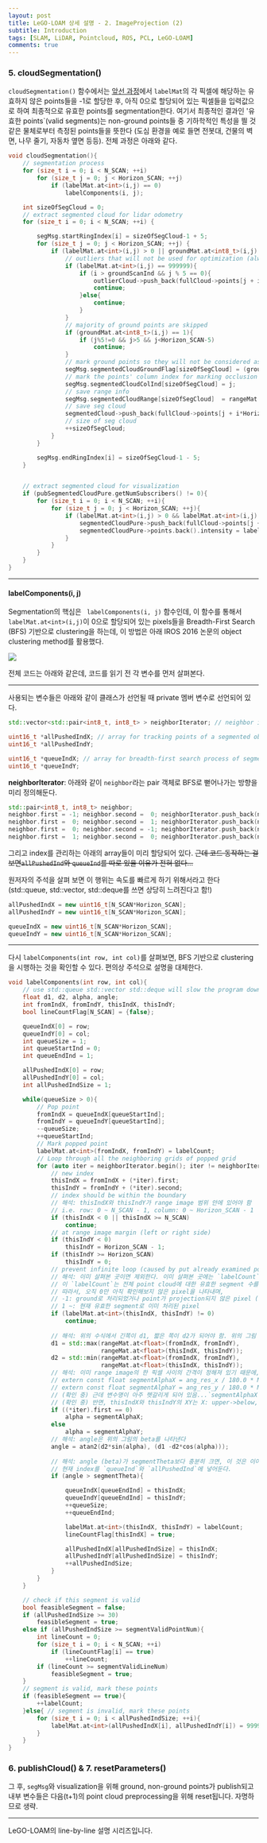 ```yaml
---
layout: post
title: LeGO-LOAM 상세 설명 - 2. ImageProjection (2)
subtitle: Introduction
tags: [SLAM, LiDAR, Pointcloud, ROS, PCL, LeGO-LOAM]
comments: true
---
```




### 5. cloudSegmentation()

 `cloudSegmentation()` 함수에서는 [앞선 과정](https://limhyungtae.github.io/2022-03-27-LeGO-LOAM-%EC%83%81%EC%84%B8-%EC%84%A4%EB%AA%85-2.-ImageProjection-(1)/)에서 `labelMat`의 각 픽셀에 해당하는 유효하지 않은 points들을 -1로 할당한 후, 아직 0으로 할당되어 있는 픽셀들을 입력값으로 하여 최종적으로 유효한 points를 segmentation한다. 여기서 최종적인 결과인 '유효한 points`(valid segments)는 non-ground points들 중 기하학적인 특성을 띌 것 같은 물체로부터 측정된 points들을 뜻한다 (도심 환경을 예로 들면 전봇대, 건물의 벽면, 나무 줄기, 자동차 옆면 등등). 전체 과정은 아래와 같다.


```cpp
void cloudSegmentation(){
    // segmentation process
    for (size_t i = 0; i < N_SCAN; ++i)
        for (size_t j = 0; j < Horizon_SCAN; ++j)
            if (labelMat.at<int>(i,j) == 0)
                labelComponents(i, j);

    int sizeOfSegCloud = 0;
    // extract segmented cloud for lidar odometry
    for (size_t i = 0; i < N_SCAN; ++i) {

        segMsg.startRingIndex[i] = sizeOfSegCloud-1 + 5;
        for (size_t j = 0; j < Horizon_SCAN; ++j) {
            if (labelMat.at<int>(i,j) > 0 || groundMat.at<int8_t>(i,j) == 1){
                // outliers that will not be used for optimization (always continue)
                if (labelMat.at<int>(i,j) == 999999){
                    if (i > groundScanInd && j % 5 == 0){
                        outlierCloud->push_back(fullCloud->points[j + i*Horizon_SCAN]);
                        continue;
                    }else{
                        continue;
                    }
                }
                // majority of ground points are skipped
                if (groundMat.at<int8_t>(i,j) == 1){
                    if (j%5!=0 && j>5 && j<Horizon_SCAN-5)
                        continue;
                }
                // mark ground points so they will not be considered as edge features later
                segMsg.segmentedCloudGroundFlag[sizeOfSegCloud] = (groundMat.at<int8_t>(i,j) == 1);
                // mark the points' column index for marking occlusion later
                segMsg.segmentedCloudColInd[sizeOfSegCloud] = j;
                // save range info
                segMsg.segmentedCloudRange[sizeOfSegCloud]  = rangeMat.at<float>(i,j);
                // save seg cloud
                segmentedCloud->push_back(fullCloud->points[j + i*Horizon_SCAN]);
                // size of seg cloud
                ++sizeOfSegCloud;
            }
        }

        segMsg.endRingIndex[i] = sizeOfSegCloud-1 - 5;
    }


    // extract segmented cloud for visualization
    if (pubSegmentedCloudPure.getNumSubscribers() != 0){
        for (size_t i = 0; i < N_SCAN; ++i){
            for (size_t j = 0; j < Horizon_SCAN; ++j){
                if (labelMat.at<int>(i,j) > 0 && labelMat.at<int>(i,j) != 999999){
                    segmentedCloudPure->push_back(fullCloud->points[j + i*Horizon_SCAN]);
                    segmentedCloudPure->points.back().intensity = labelMat.at<int>(i,j);
                }
            }
        }
    }
}
```

---

#### labelComponents(i, j)

Segmentation의 핵심은 ` labelComponents(i, j)` 함수인데, 이 함수를 통해서 `labelMat.at<int>(i,j)`이 0으로 할당되어 있는 pixels들을 Breadth-First Search (BFS) 기반으로 clustering을 하는데, 이 방법은 아래 IROS 2016 논문의 object clustering method를 활용했다. 

![](/img/lego_loam_segmentation.png)

전체 코드는 아래와 같은데, 코드를 읽기 전 각 변수를 먼저 살펴본다.

---
사용되는 변수들은 아래와 같이 클래스가 선언될 때 private 멤버 변수로 선언되어 있다.

```cpp
std::vector<std::pair<int8_t, int8_t> > neighborIterator; // neighbor iterator for segmentaiton process

uint16_t *allPushedIndX; // array for tracking points of a segmented object
uint16_t *allPushedIndY;

uint16_t *queueIndX; // array for breadth-first search process of segmentation, for speed
uint16_t *queueIndY;
```

**neighborIterator**: 아래와 같이 `neighbor`라는 pair 객체로 BFS로 뻗어나가는 방향을 미리 정의해둔다.

```cpp
std::pair<int8_t, int8_t> neighbor;
neighbor.first = -1; neighbor.second =  0; neighborIterator.push_back(neighbor);
neighbor.first =  0; neighbor.second =  1; neighborIterator.push_back(neighbor);
neighbor.first =  0; neighbor.second = -1; neighborIterator.push_back(neighbor);
neighbor.first =  1; neighbor.second =  0; neighborIterator.push_back(neighbor);
```

그리고 index를 관리하는 아래의 array들이 미리 할당되어 있다. ~~근데 코드 동작하는 걸 보면`allPushedInd`와 `queueInd`를 따로 있을 이유가 전혀 없다...~~

원저자의 주석을 살펴 보면 이 행위는 속도를 빠르게 하기 위해서라고 한다 (std::queue, std::vector, std::deque를 쓰면 상당히 느려진다고 함!)

```cpp
allPushedIndX = new uint16_t[N_SCAN*Horizon_SCAN];
allPushedIndY = new uint16_t[N_SCAN*Horizon_SCAN];

queueIndX = new uint16_t[N_SCAN*Horizon_SCAN];
queueIndY = new uint16_t[N_SCAN*Horizon_SCAN];
```

---

다시 `labelComponents(int row, int col)`를 살펴보면, BFS 기반으로 clustering을 시행하는 것을 확인할 수 있다. 편의상 주석으로 설명을 대체한다.

```cpp
void labelComponents(int row, int col){
    // use std::queue std::vector std::deque will slow the program down greatly
    float d1, d2, alpha, angle;
    int fromIndX, fromIndY, thisIndX, thisIndY; 
    bool lineCountFlag[N_SCAN] = {false};

    queueIndX[0] = row;
    queueIndY[0] = col;
    int queueSize = 1;
    int queueStartInd = 0;
    int queueEndInd = 1;

    allPushedIndX[0] = row;
    allPushedIndY[0] = col;
    int allPushedIndSize = 1;

    while(queueSize > 0){
        // Pop point
        fromIndX = queueIndX[queueStartInd];
        fromIndY = queueIndY[queueStartInd];
        --queueSize;
        ++queueStartInd;
        // Mark popped point
        labelMat.at<int>(fromIndX, fromIndY) = labelCount;
        // Loop through all the neighboring grids of popped grid
        for (auto iter = neighborIterator.begin(); iter != neighborIterator.end(); ++iter){
            // new index
            thisIndX = fromIndX + (*iter).first;
            thisIndY = fromIndY + (*iter).second;
            // index should be within the boundary
            // 해석: thisIndX와 thisIndY가 range image 범위 안에 있어야 함
            // i.e. row: 0 ~ N_SCAN - 1, column: 0 ~ Horizon_SCAN - 1 
            if (thisIndX < 0 || thisIndX >= N_SCAN)
                continue;
            // at range image margin (left or right side)
            if (thisIndY < 0)
                thisIndY = Horizon_SCAN - 1;
            if (thisIndY >= Horizon_SCAN)
                thisIndY = 0;
            // prevent infinite loop (caused by put already examined point back)
            // 해석: 이미 살펴본 곳이면 제외한다. 이미 살펴본 곳에는 `labelCount`가 할당되는데,
            // 이 `labelCount`는 전체 point cloud에 대한 유효한 segment 수를 센다.
            // 따라서, 오직 0만 아직 확인해보지 않은 pixel을 나타내며, 
            // -1: ground로 처리되었거나 point가 projection되지 않은 pixel (in Step 4. `groundRemoval()`)
            // 1 ~: 현재 유효한 segment로 이미 처리된 pixel
            if (labelMat.at<int>(thisIndX, thisIndY) != 0)
                continue;
            
            // 해석: 위의 수식에서 긴쪽이 d1, 짧은 쪽이 d2가 되어야 함. 위의 그림 참조
            d1 = std::max(rangeMat.at<float>(fromIndX, fromIndY), 
                          rangeMat.at<float>(thisIndX, thisIndY));
            d2 = std::min(rangeMat.at<float>(fromIndX, fromIndY), 
                          rangeMat.at<float>(thisIndX, thisIndY));
            // 해석: 이미 range image의 한 픽셀 사이의 간격이 정해져 있기 때문에,
            // extern const float segmentAlphaX = ang_res_x / 180.0 * M_PI; (X축, 즉 horizontal한 방향)
            // extern const float segmentAlphaY = ang_res_y / 180.0 * M_PI; (Y축, 즉 vertical한 방향)로 미리 정의된 segmentAlpha 사용
            // (확인 중) 근데 변수명이 아주 헷갈리게 되어 있음...`segmentAlphaX`와 `segmentAlphaY`는 generic한 image 평면 상의 XY 좌표계를 따름(i.e. X: left->right, Y: upper->below)
            // (확인 중) 반면, thisIndX와 thisIndY의 XY는 X: upper->below, Y: left->right  
            if ((*iter).first == 0)
                alpha = segmentAlphaX;
            else
                alpha = segmentAlphaY;
            // 해석: angle은 위의 그림의 beta를 나타낸다
            angle = atan2(d2*sin(alpha), (d1 -d2*cos(alpha)));
            
            // 해석: angle (beta)가 segmentTheta보다 충분히 크면, 이 것은 이어져있는 cluster라고 판별할 수 있으며,
            // 현재 index를 `queueInd`와 `allPushedInd`에 넣어둔다.
            if (angle > segmentTheta){

                queueIndX[queueEndInd] = thisIndX;
                queueIndY[queueEndInd] = thisIndY;
                ++queueSize;
                ++queueEndInd;

                labelMat.at<int>(thisIndX, thisIndY) = labelCount;
                lineCountFlag[thisIndX] = true;

                allPushedIndX[allPushedIndSize] = thisIndX;
                allPushedIndY[allPushedIndSize] = thisIndY;
                ++allPushedIndSize;
            }
        }
    }

    // check if this segment is valid
    bool feasibleSegment = false;
    if (allPushedIndSize >= 30)
        feasibleSegment = true;
    else if (allPushedIndSize >= segmentValidPointNum){
        int lineCount = 0;
        for (size_t i = 0; i < N_SCAN; ++i)
            if (lineCountFlag[i] == true)
                ++lineCount;
        if (lineCount >= segmentValidLineNum)
            feasibleSegment = true;            
    }
    // segment is valid, mark these points
    if (feasibleSegment == true){
        ++labelCount;
    }else{ // segment is invalid, mark these points
        for (size_t i = 0; i < allPushedIndSize; ++i){
            labelMat.at<int>(allPushedIndX[i], allPushedIndY[i]) = 999999;
        }
    }
}
```





### 6. publishCloud() & 7. resetParameters()

그 후, `segMsg`와 visualization을 위해 ground, non-ground points가 publish되고 내부 변수들은 다음(t+1)의 point cloud preprocessing을 위해 reset됩니다. 자명하므로 생략.

 
---

LeGO-LOAM의 line-by-line 설명 시리즈입니다.
